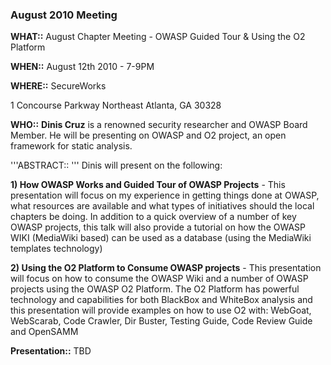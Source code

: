 ### August 2010 Meeting

**WHAT::** August Chapter Meeting - OWASP Guided Tour & Using the O2
Platform

**WHEN::** August 12th 2010 - 7-9PM

**WHERE::** SecureWorks

1 Concourse Parkway Northeast Atlanta, GA 30328

**WHO::** **Dinis Cruz** is a renowned security researcher and OWASP
Board Member. He will be presenting on OWASP and O2 project, an open
framework for static analysis.

'''ABSTRACT:: ''' Dinis will present on the following:

**1) How OWASP Works and Guided Tour of OWASP Projects** - This
presentation will focus on my experience in getting things done at
OWASP, what resources are available and what types of initiatives should
the local chapters be doing. In addition to a quick overview of a number
of key OWASP projects, this talk will also provide a tutorial on how the
OWASP WIKI (MediaWiki based) can be used as a database (using the
MediaWiki templates technology)

**2) Using the O2 Platform to Consume OWASP projects** - This
presentation will focus on how to consume the OWASP Wiki and a number of
OWASP projects using the OWASP O2 Platform. The O2 Platform has powerful
technology and capabilities for both BlackBox and WhiteBox analysis and
this presentation will provide examples on how to use O2 with: WebGoat,
WebScarab, Code Crawler, Dir Buster, Testing Guide, Code Review Guide
and OpenSAMM

**Presentation::** TBD